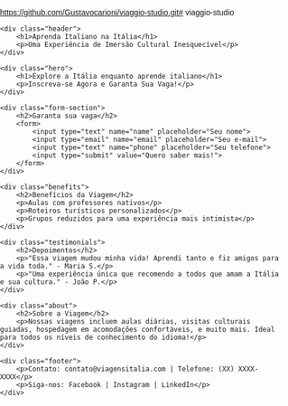 https://github.com/Gustavocarioni/viaggio-studio.git# viaggio-studio
<!DOCTYPE html>
<html lang="pt-BR">
<head>
    <meta charset="UTF-8">
    <meta name="viewport" content="width=device-width, initial-scale=1.0">
    <title>Viagens de Estudo à Itália</title>
    <style>
        body { font-family: Arial, sans-serif; margin: 0; padding: 0; }
        .header { background-color: #ff5a5f; padding: 20px; text-align: center; color: #fff; }
        .hero { background-image: url('italy-hero.jpg'); background-size: cover; color: #fff; padding: 100px 20px; text-align: center; }
        .hero h1 { font-size: 48px; }
        .form-section { background-color: #f2f2f2; padding: 50px 20px; text-align: center; }
        .form-section input[type="text"], .form-section input[type="email"] { width: 80%; padding: 10px; margin: 10px 0; }
        .form-section input[type="submit"] { background-color: #ff5a5f; color: #fff; padding: 15px 30px; border: none; cursor: pointer; }
        .benefits, .testimonials, .about { padding: 50px 20px; text-align: center; }
        .footer { background-color: #333; color: #fff; text-align: center; padding: 20px; }
    </style>
</head>
<body>

    <div class="header">
        <h1>Aprenda Italiano na Itália</h1>
        <p>Uma Experiência de Imersão Cultural Inesquecível</p>
    </div>

    <div class="hero">
        <h1>Explore a Itália enquanto aprende italiano</h1>
        <p>Inscreva-se Agora e Garanta Sua Vaga!</p>
    </div>

    <div class="form-section">
        <h2>Garanta sua vaga</h2>
        <form>
            <input type="text" name="name" placeholder="Seu nome">
            <input type="email" name="email" placeholder="Seu e-mail">
            <input type="text" name="phone" placeholder="Seu telefone">
            <input type="submit" value="Quero saber mais!">
        </form>
    </div>

    <div class="benefits">
        <h2>Benefícios da Viagem</h2>
        <p>Aulas com professores nativos</p>
        <p>Roteiros turísticos personalizados</p>
        <p>Grupos reduzidos para uma experiência mais intimista</p>
    </div>

    <div class="testimonials">
        <h2>Depoimentos</h2>
        <p>"Essa viagem mudou minha vida! Aprendi tanto e fiz amigos para a vida toda." - Maria S.</p>
        <p>"Uma experiência única que recomendo a todos que amam a Itália e sua cultura." - João P.</p>
    </div>

    <div class="about">
        <h2>Sobre a Viagem</h2>
        <p>Nossas viagens incluem aulas diárias, visitas culturais guiadas, hospedagem em acomodações confortáveis, e muito mais. Ideal para todos os níveis de conhecimento do idioma!</p>
    </div>

    <div class="footer">
        <p>Contato: contato@viagensitalia.com | Telefone: (XX) XXXX-XXXX</p>
        <p>Siga-nos: Facebook | Instagram | LinkedIn</p>
    </div>

</body>
</html>
